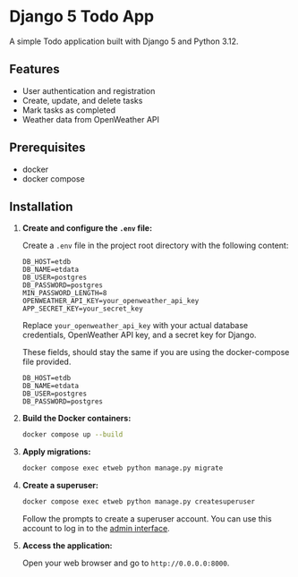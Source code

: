 # Django 5 Todo App

A simple Todo application built with Django 5 and Python 3.12.

## Features

- User authentication and registration
- Create, update, and delete tasks
- Mark tasks as completed
- Weather data from OpenWeather API

## Prerequisites

- docker
- docker compose

## Installation

1. **Create and configure the `.env` file:**

   Create a `.env` file in the project root directory with the following content:

    ```env
    DB_HOST=etdb
    DB_NAME=etdata
    DB_USER=postgres
    DB_PASSWORD=postgres
    MIN_PASSWORD_LENGTH=8
    OPENWEATHER_API_KEY=your_openweather_api_key
    APP_SECRET_KEY=your_secret_key
    ```

   Replace `your_openweather_api_key` with your actual database credentials, OpenWeather API key, and a secret key for
   Django.

   These fields, should stay the same if you are using the docker-compose file provided.

    ```env
   DB_HOST=etdb
   DB_NAME=etdata
   DB_USER=postgres
   DB_PASSWORD=postgres
   ```
2. **Build the Docker containers:**

    ```sh
    docker compose up --build
    ```

3. **Apply migrations:**

    ```sh
    docker compose exec etweb python manage.py migrate
    ```

4. **Create a superuser:**

    ```sh
    docker compose exec etweb python manage.py createsuperuser
    ```

   Follow the prompts to create a superuser account. You can use this account to log in to
   the [admin interface](http://0.0.0.0:8000/admin).

5. **Access the application:**

   Open your web browser and go to `http://0.0.0.0:8000`.
